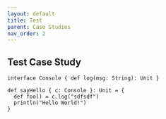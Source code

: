 ```yaml
---
layout: default
title: Test
parent: Case Studies
nav_order: 2
---
```


## Test Case Study

```effekt
interface Console { def log(msg: String): Unit }

def sayHello { c: Console }: Unit = {
  def foo() = c.log("sdfsdf")
  println("Hello World!")
}
```